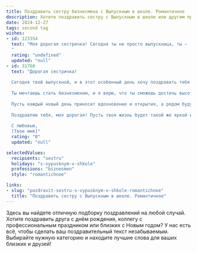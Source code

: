 ```yaml
---
title: Поздравить сестру бизнесмена с Выпускным в школе. Романтичное
description: Хотите поздравить сестру с Выпускным в школе или другим праздником? Наш ИИ создаст незабываемое поздравление, а вы обязательно выделитесь среди других.  
date: 2024-12-27
tags: second tag
wishes:
- id: 123354
  text: "Моя дорогая сестричка! Сегодня ты не просто выпускница, ты —  настоящая королева, ступающая на порог  взрослой жизни,  полной блеска и сверкающих возможностей!  Твой путь в мир бизнеса — это романтическое приключение,  где ты,  как смелая капитанша, будешь управлять своим кораблём к звёздным берегам успеха.  Пусть каждый твой шаг будет уверенным, каждое решение —  мудрым, а каждый день — наполнен любовью, счастьем и невероятными достижениями!  Я бесконечно горжусь тобой и  верю в твою  великолепную судьбу! С  выпуском, моя любимая!
  "
  rating: "undefined"
  updated: "null"
- id: 31760
  text: "Дорогая сестричка!
  
  Сегодня твой выпускной, и в этот особенный день хочу поздравить тебя от всей души! Ты, словно яркая звезда, освещаешь наш мир своим талантом и энергией. Впереди у тебя открываются новые горизонты, полные возможностей и удивительных открытий.
  
  Ты мечтаешь стать бизнесменом, и я верю, что ты сможешь достичь высот, о которых даже не мечтала. Твоя целеустремленность и упорство приведут тебя к успеху. Желаю тебе смелости следовать за своими мечтами и радости от каждого шага на этом пути.
  
  Пусть каждый новый день приносит вдохновение и открытия, а рядом будут только верные друзья и поддержка. Ты заслуживаешь только лучшего, и я всегда буду рядом, чтобы поддержать тебя в любых начинаниях.
  
  Поздравляю тебя, моя дорогая! Пусть твоя жизнь будет такой же яркой и насыщенной, как этот день!
  
  С любовью,
  [Твое имя]"
  rating: "0"
  updated: "null"

selectedValues:
  recipients: "sestru"
  holidays: "s-vypusknym-v-shkole"
  professions: "biznesmen"
  style: "romantichnoe"

links:
- slug: "pozdravit-sestru-s-vypusknym-v-shkole-romantichnoe"
  title: "Поздравить сестру с Выпускным в школе. Романтичное"
---
```


Здесь вы найдете отличную подборку поздравлений на любой случай. 
Хотите поздравить друга с днём рождения, коллегу с профессиональным праздником или близких с Новым годом? У нас есть всё, чтобы сделать ваш поздравительный текст незабываемым. Выбирайте нужную категорию и находите лучшие слова для ваших близких и друзей!
